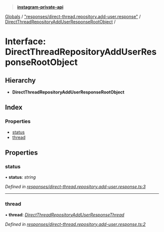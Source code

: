> **[instagram-private-api](../README.md)**

[Globals](../README.md) / ["responses/direct-thread.repository.add-user.response"](../modules/_responses_direct_thread_repository_add_user_response_.md) / [DirectThreadRepositoryAddUserResponseRootObject](_responses_direct_thread_repository_add_user_response_.directthreadrepositoryadduserresponserootobject.md) /

# Interface: DirectThreadRepositoryAddUserResponseRootObject

## Hierarchy

* **DirectThreadRepositoryAddUserResponseRootObject**

## Index

### Properties

* [status](_responses_direct_thread_repository_add_user_response_.directthreadrepositoryadduserresponserootobject.md#status)
* [thread](_responses_direct_thread_repository_add_user_response_.directthreadrepositoryadduserresponserootobject.md#thread)

## Properties

###  status

• **status**: *string*

*Defined in [responses/direct-thread.repository.add-user.response.ts:3](https://github.com/dilame/instagram-private-api/blob/e9c516c/src/responses/direct-thread.repository.add-user.response.ts#L3)*

___

###  thread

• **thread**: *[DirectThreadRepositoryAddUserResponseThread](_responses_direct_thread_repository_add_user_response_.directthreadrepositoryadduserresponsethread.md)*

*Defined in [responses/direct-thread.repository.add-user.response.ts:2](https://github.com/dilame/instagram-private-api/blob/e9c516c/src/responses/direct-thread.repository.add-user.response.ts#L2)*